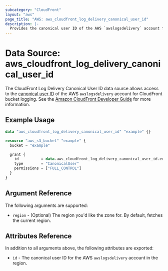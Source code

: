 ```yaml
---
subcategory: "CloudFront"
layout: "aws"
page_title: "AWS: aws_cloudfront_log_delivery_canonical_user_id"
description: |-
  Provides the canonical user ID of the AWS `awslogsdelivery` account for CloudFront bucket logging.
---
```


# Data Source: aws_cloudfront_log_delivery_canonical_user_id

The CloudFront Log Delivery Canonical User ID data source allows access to the [canonical user ID](http://docs.aws.amazon.com/general/latest/gr/acct-identifiers.html) of the AWS `awslogsdelivery` account for CloudFront bucket logging.
See the [Amazon CloudFront Developer Guide](https://docs.aws.amazon.com/AmazonCloudFront/latest/DeveloperGuide/AccessLogs.html) for more information.

## Example Usage

```terraform
data "aws_cloudfront_log_delivery_canonical_user_id" "example" {}

resource "aws_s3_bucket" "example" {
  bucket = "example"

  grant {
    id          = data.aws_cloudfront_log_delivery_canonical_user_id.example.id
    type        = "CanonicalUser"
    permissions = ["FULL_CONTROL"]
  }
}
```

## Argument Reference

The following arguments are supported:

* `region` - (Optional) The region you'd like the zone for. By default, fetches the current region.

## Attributes Reference

In addition to all arguments above, the following attributes are exported:

* `id` - The canonical user ID for the AWS `awslogsdelivery` account in the region.
